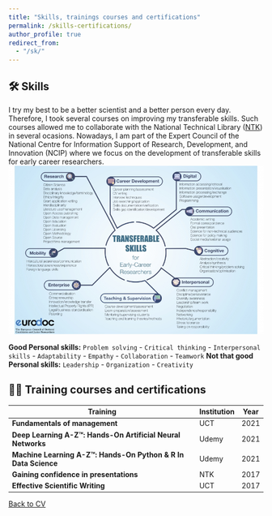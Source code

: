 ```yaml
---
title: "Skills, trainings courses and certifications"
permalink: /skills-certifications/
author_profile: true
redirect_from: 
  - "/sk/"
---
```


## 🛠 Skills  

I try my best to be a better scientist and a better person every day. Therefore, I took several courses on improving my transferable skills. Such courses allowed me to collaborate with the National Technical Library ([NTK](https://www.techlib.cz/en/)) in several ocasions. Nowadays, I am part of the Expert Council of the National Centre for Information Support of Research, Development, and Innovation (NCIP) where we focus on the development of transferable skills for early career researchers.  
<img src='/images/TS_EURODOC.jpg'>  

**Good Personal skills:** `Problem solving` - `Critical thinking` - `Interpersonal skills` - `Adaptability` - `Empathy` - `Collaboration` - `Teamwork`
**Not that good Personal skills:** `Leadership` - `Organization` - `Creativity`  

## 🏋️‍♀️ Training courses and certifications 

| Training | Institution | Year 
| ------------- | ------------- | ------------- |
| **Fundamentals of management** | UCT | 2021
| **Deep Learning A-Z™: Hands-On Artificial Neural Networks** | Udemy | 2021
| **Machine Learning A-Z™: Hands-On Python & R In Data Science** | Udemy | 2021
| **Gaining confidence in presentations** | NTK | 2017
| **Effective Scientific Writing** | UCT | 2017




[Back to CV](https://iagea.github.io/cv/)
